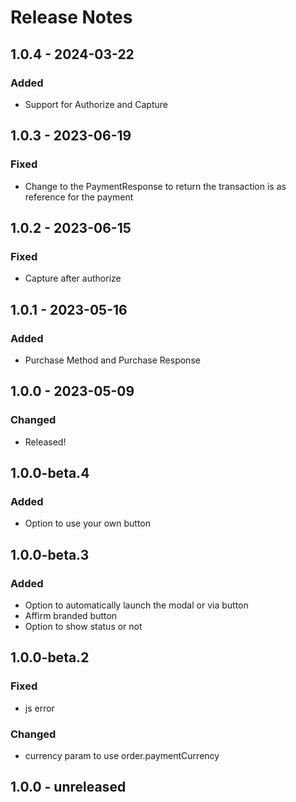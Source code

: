 # Release Notes

## 1.0.4 - 2024-03-22
### Added
- Support for Authorize and Capture

## 1.0.3 - 2023-06-19
### Fixed
- Change to the PaymentResponse to return the transaction is as reference for the payment

## 1.0.2 - 2023-06-15
### Fixed
- Capture after authorize

## 1.0.1 - 2023-05-16
### Added
- Purchase Method and Purchase Response

## 1.0.0 - 2023-05-09
### Changed
- Released!

## 1.0.0-beta.4
### Added
- Option to use your own button

## 1.0.0-beta.3
### Added
- Option to automatically launch the modal or via button
- Affirm branded button
- Option to show status or not

## 1.0.0-beta.2
### Fixed
- js error

### Changed
- currency param to use order.paymentCurrency

## 1.0.0 - unreleased